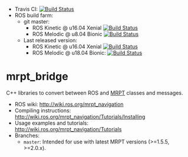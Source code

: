  * Travis CI: [![Build Status](https://travis-ci.org/mrpt-ros-pkg/mrpt_bridge.svg?branch=master)](https://travis-ci.org/mrpt-ros-pkg/mrpt_bridge)
 * ROS build farm:
   * git master:
     * ROS Kinetic @ u16.04 Xenial [![Build Status](http://build.ros.org/job/Kdev__mrpt_bridge__ubuntu_xenial_amd64/badge/icon)](http://build.ros.org/job/Kdev__mrpt_bridge__ubuntu_xenial_amd64/)
     * ROS Melodic @ u8.04 Bionic [![Build Status](http://build.ros.org/job/Mdev__mrpt_bridge__ubuntu_bionic_amd64/badge/icon)](http://build.ros.org/job/Mdev__mrpt_bridge__ubuntu_bionic_amd64/)
   * Last released version:
     * ROS Kinetic @ u16.04 Xenial [![Build Status](http://build.ros.org/job/Kbin_uX64__mrpt_bridge__ubuntu_xenial_amd64__binary/badge/icon)](http://build.ros.org/job/Kbin_uX64__mrpt_bridge__ubuntu_xenial_amd64__binary/)
     * ROS Melodic @ u18.04 Bionic: [![Build Status](http://build.ros.org/job/Mbin_uB64__mrpt_bridge__ubuntu_bionic_amd64__binary/badge/icon)](http://build.ros.org/job/Mbin_uB64__mrpt_bridge__ubuntu_bionic_amd64__binary/)

mrpt_bridge
===============

C++ libraries to convert between ROS and [MRPT](http://www.mrpt.org/) classes and messages.

* ROS wiki: http://wiki.ros.org/mrpt_navigation
* Compiling instructions: http://wiki.ros.org/mrpt_navigation/Tutorials/Installing
* Usage examples and tutorials: http://wiki.ros.org/mrpt_navigation/Tutorials
* Branches:
  * `master`: Intended for use with latest MRPT versions (>=1.5.5, >=2.0.x).
